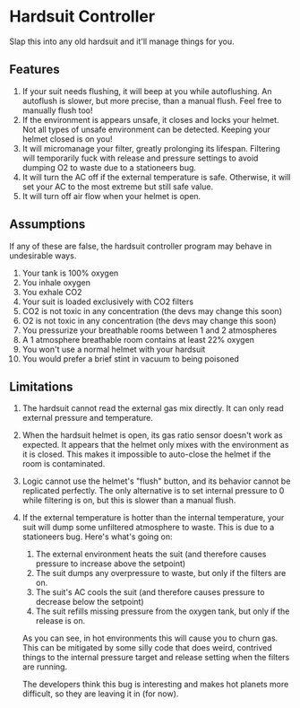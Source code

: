 # Hardsuit Controller

Slap this into any old hardsuit and it'll manage things for you.

## Features

1. If your suit needs flushing, it will beep at  you while autoflushing.  An autoflush is slower, but more precise, than a manual flush. Feel free to manually flush too!
2. If the environment is appears unsafe, it closes and locks your helmet. Not all types of unsafe environment can be detected. Keeping your helmet closed is on you!
3. It will micromanage your filter, greatly prolonging its lifespan. Filtering will temporarily fuck with release and pressure settings to avoid dumping O2 to waste due to a stationeers bug.
4. It will turn the AC off if the external temperature is safe.  Otherwise, it will set your AC to the most extreme but still safe value.
5. It will turn off air flow when your helmet is open.

## Assumptions

If any of these are false, the hardsuit controller program may behave in undesirable ways.

1. Your tank is 100% oxygen
2. You inhale oxygen
3. You exhale CO2
4. Your suit is loaded exclusively with CO2 filters
5. CO2 is not toxic in any concentration (the devs may change this soon)
6. O2 is not toxic in any concentration (the devs may change this soon)
7. You pressurize your breathable rooms between 1 and 2 atmospheres
8. A 1 atmosphere breathable room contains at least 22% oxygen
9. You won't use a normal helmet with your hardsuit
10. You would prefer a brief stint in vacuum to being poisoned

## Limitations

1. The hardsuit cannot read the external gas mix directly. It can only read external pressure and temperature.
2. When the hardsuit helmet is open, its gas ratio sensor doesn't work as expected. It appears that the helmet only mixes with the environment as it is closed. This makes it impossible to auto-close the helmet if the room is contaminated.
3. Logic cannot use the helmet's "flush" button, and its behavior cannot be replicated perfectly. The only alternative is to set internal pressure to 0 while filtering is on, but this is slower than a manual flush.
4. If the external temperature is hotter than the internal temperature, your suit will dump some unfiltered atmosphere to waste. This is due to a stationeers bug. Here's what's going on:

   1. The external environment heats the suit (and therefore causes pressure to increase above the setpoint)
   2. The suit dumps any overpressure to waste, but only if the filters are on.
   3. The suit's AC cools the suit (and therefore causes pressure to decrease below the setpoint)
   4. The suit refills missing pressure from the oxygen tank, but only if the release is on.

   As you can see, in hot environments this will cause you to churn gas. This can be mitigated by some silly code that does weird, contrived things to the internal pressure target and release setting when the filters are running.

   The developers think this bug is interesting and makes hot planets more difficult, so they are leaving it in (for now).

   
